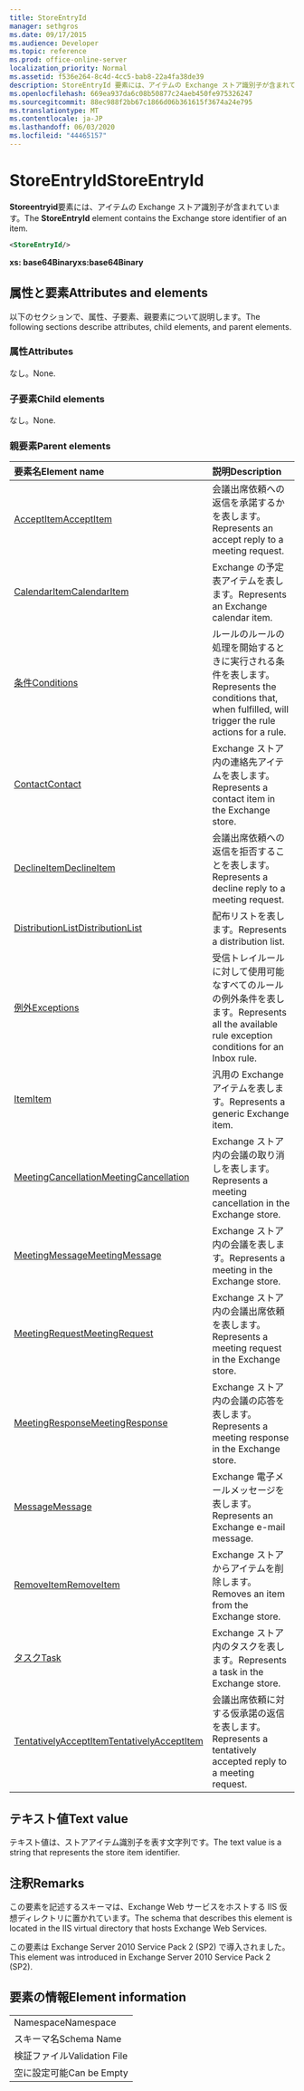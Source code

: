 ```yaml
---
title: StoreEntryId
manager: sethgros
ms.date: 09/17/2015
ms.audience: Developer
ms.topic: reference
ms.prod: office-online-server
localization_priority: Normal
ms.assetid: f536e264-8c4d-4cc5-bab8-22a4fa38de39
description: StoreEntryId 要素には、アイテムの Exchange ストア識別子が含まれています。
ms.openlocfilehash: 669ea937da6c08b50877c24aeb450fe975326247
ms.sourcegitcommit: 88ec988f2bb67c1866d06b361615f3674a24e795
ms.translationtype: MT
ms.contentlocale: ja-JP
ms.lasthandoff: 06/03/2020
ms.locfileid: "44465157"
---
```

# <a name="storeentryid"></a><span data-ttu-id="80e76-103">StoreEntryId</span><span class="sxs-lookup"><span data-stu-id="80e76-103">StoreEntryId</span></span>

<span data-ttu-id="80e76-104">**Storeentryid**要素には、アイテムの Exchange ストア識別子が含まれています。</span><span class="sxs-lookup"><span data-stu-id="80e76-104">The **StoreEntryId** element contains the Exchange store identifier of an item.</span></span> 
  
```XML
<StoreEntryId/>
```

 <span data-ttu-id="80e76-105">**xs: base64Binary**</span><span class="sxs-lookup"><span data-stu-id="80e76-105">**xs:base64Binary**</span></span>
## <a name="attributes-and-elements"></a><span data-ttu-id="80e76-106">属性と要素</span><span class="sxs-lookup"><span data-stu-id="80e76-106">Attributes and elements</span></span>

<span data-ttu-id="80e76-107">以下のセクションで、属性、子要素、親要素について説明します。</span><span class="sxs-lookup"><span data-stu-id="80e76-107">The following sections describe attributes, child elements, and parent elements.</span></span>
  
### <a name="attributes"></a><span data-ttu-id="80e76-108">属性</span><span class="sxs-lookup"><span data-stu-id="80e76-108">Attributes</span></span>

<span data-ttu-id="80e76-109">なし。</span><span class="sxs-lookup"><span data-stu-id="80e76-109">None.</span></span>
  
### <a name="child-elements"></a><span data-ttu-id="80e76-110">子要素</span><span class="sxs-lookup"><span data-stu-id="80e76-110">Child elements</span></span>

<span data-ttu-id="80e76-111">なし。</span><span class="sxs-lookup"><span data-stu-id="80e76-111">None.</span></span>
  
### <a name="parent-elements"></a><span data-ttu-id="80e76-112">親要素</span><span class="sxs-lookup"><span data-stu-id="80e76-112">Parent elements</span></span>

|<span data-ttu-id="80e76-113">**要素名**</span><span class="sxs-lookup"><span data-stu-id="80e76-113">**Element name**</span></span>|<span data-ttu-id="80e76-114">**説明**</span><span class="sxs-lookup"><span data-stu-id="80e76-114">**Description**</span></span>|
|:-----|:-----|
|[<span data-ttu-id="80e76-115">AcceptItem</span><span class="sxs-lookup"><span data-stu-id="80e76-115">AcceptItem</span></span>](acceptitem.md) <br/> |<span data-ttu-id="80e76-116">会議出席依頼への返信を承諾するかを表します。</span><span class="sxs-lookup"><span data-stu-id="80e76-116">Represents an accept reply to a meeting request.</span></span>  <br/> |
|[<span data-ttu-id="80e76-117">CalendarItem</span><span class="sxs-lookup"><span data-stu-id="80e76-117">CalendarItem</span></span>](calendaritem.md) <br/> |<span data-ttu-id="80e76-118">Exchange の予定表アイテムを表します。</span><span class="sxs-lookup"><span data-stu-id="80e76-118">Represents an Exchange calendar item.</span></span>  <br/> |
|[<span data-ttu-id="80e76-119">条件</span><span class="sxs-lookup"><span data-stu-id="80e76-119">Conditions</span></span>](conditions.md) <br/> |<span data-ttu-id="80e76-120">ルールのルールの処理を開始するときに実行される条件を表します。</span><span class="sxs-lookup"><span data-stu-id="80e76-120">Represents the conditions that, when fulfilled, will trigger the rule actions for a rule.</span></span>  <br/> |
|[<span data-ttu-id="80e76-121">Contact</span><span class="sxs-lookup"><span data-stu-id="80e76-121">Contact</span></span>](contact.md) <br/> |<span data-ttu-id="80e76-122">Exchange ストア内の連絡先アイテムを表します。</span><span class="sxs-lookup"><span data-stu-id="80e76-122">Represents a contact item in the Exchange store.</span></span>  <br/> |
|[<span data-ttu-id="80e76-123">DeclineItem</span><span class="sxs-lookup"><span data-stu-id="80e76-123">DeclineItem</span></span>](declineitem.md) <br/> |<span data-ttu-id="80e76-124">会議出席依頼への返信を拒否することを表します。</span><span class="sxs-lookup"><span data-stu-id="80e76-124">Represents a decline reply to a meeting request.</span></span>  <br/> |
|[<span data-ttu-id="80e76-125">DistributionList</span><span class="sxs-lookup"><span data-stu-id="80e76-125">DistributionList</span></span>](distributionlist.md) <br/> |<span data-ttu-id="80e76-126">配布リストを表します。</span><span class="sxs-lookup"><span data-stu-id="80e76-126">Represents a distribution list.</span></span>  <br/> |
|[<span data-ttu-id="80e76-127">例外</span><span class="sxs-lookup"><span data-stu-id="80e76-127">Exceptions</span></span>](exceptions.md) <br/> |<span data-ttu-id="80e76-128">受信トレイルールに対して使用可能なすべてのルールの例外条件を表します。</span><span class="sxs-lookup"><span data-stu-id="80e76-128">Represents all the available rule exception conditions for an Inbox rule.</span></span>  <br/> |
|[<span data-ttu-id="80e76-129">Item</span><span class="sxs-lookup"><span data-stu-id="80e76-129">Item</span></span>](item.md) <br/> |<span data-ttu-id="80e76-130">汎用の Exchange アイテムを表します。</span><span class="sxs-lookup"><span data-stu-id="80e76-130">Represents a generic Exchange item.</span></span>  <br/> |
|[<span data-ttu-id="80e76-131">MeetingCancellation</span><span class="sxs-lookup"><span data-stu-id="80e76-131">MeetingCancellation</span></span>](meetingcancellation.md) <br/> |<span data-ttu-id="80e76-132">Exchange ストア内の会議の取り消しを表します。</span><span class="sxs-lookup"><span data-stu-id="80e76-132">Represents a meeting cancellation in the Exchange store.</span></span>  <br/> |
|[<span data-ttu-id="80e76-133">MeetingMessage</span><span class="sxs-lookup"><span data-stu-id="80e76-133">MeetingMessage</span></span>](meetingmessage.md) <br/> |<span data-ttu-id="80e76-134">Exchange ストア内の会議を表します。</span><span class="sxs-lookup"><span data-stu-id="80e76-134">Represents a meeting in the Exchange store.</span></span>  <br/> |
|[<span data-ttu-id="80e76-135">MeetingRequest</span><span class="sxs-lookup"><span data-stu-id="80e76-135">MeetingRequest</span></span>](meetingrequest.md) <br/> |<span data-ttu-id="80e76-136">Exchange ストア内の会議出席依頼を表します。</span><span class="sxs-lookup"><span data-stu-id="80e76-136">Represents a meeting request in the Exchange store.</span></span>  <br/> |
|[<span data-ttu-id="80e76-137">MeetingResponse</span><span class="sxs-lookup"><span data-stu-id="80e76-137">MeetingResponse</span></span>](meetingresponse.md) <br/> |<span data-ttu-id="80e76-138">Exchange ストア内の会議の応答を表します。</span><span class="sxs-lookup"><span data-stu-id="80e76-138">Represents a meeting response in the Exchange store.</span></span>  <br/> |
|[<span data-ttu-id="80e76-139">Message</span><span class="sxs-lookup"><span data-stu-id="80e76-139">Message</span></span>](message-ex15websvcsotherref.md) <br/> |<span data-ttu-id="80e76-140">Exchange 電子メールメッセージを表します。</span><span class="sxs-lookup"><span data-stu-id="80e76-140">Represents an Exchange e-mail message.</span></span>  <br/> |
|[<span data-ttu-id="80e76-141">RemoveItem</span><span class="sxs-lookup"><span data-stu-id="80e76-141">RemoveItem</span></span>](removeitem.md) <br/> |<span data-ttu-id="80e76-142">Exchange ストアからアイテムを削除します。</span><span class="sxs-lookup"><span data-stu-id="80e76-142">Removes an item from the Exchange store.</span></span>  <br/> |
|[<span data-ttu-id="80e76-143">タスク</span><span class="sxs-lookup"><span data-stu-id="80e76-143">Task</span></span>](task.md) <br/> |<span data-ttu-id="80e76-144">Exchange ストア内のタスクを表します。</span><span class="sxs-lookup"><span data-stu-id="80e76-144">Represents a task in the Exchange store.</span></span>  <br/> |
|[<span data-ttu-id="80e76-145">TentativelyAcceptItem</span><span class="sxs-lookup"><span data-stu-id="80e76-145">TentativelyAcceptItem</span></span>](tentativelyacceptitem.md) <br/> |<span data-ttu-id="80e76-146">会議出席依頼に対する仮承諾の返信を表します。</span><span class="sxs-lookup"><span data-stu-id="80e76-146">Represents a tentatively accepted reply to a meeting request.</span></span>  <br/> |
   
## <a name="text-value"></a><span data-ttu-id="80e76-147">テキスト値</span><span class="sxs-lookup"><span data-stu-id="80e76-147">Text value</span></span>

<span data-ttu-id="80e76-148">テキスト値は、ストアアイテム識別子を表す文字列です。</span><span class="sxs-lookup"><span data-stu-id="80e76-148">The text value is a string that represents the store item identifier.</span></span>
  
## <a name="remarks"></a><span data-ttu-id="80e76-149">注釈</span><span class="sxs-lookup"><span data-stu-id="80e76-149">Remarks</span></span>

<span data-ttu-id="80e76-150">この要素を記述するスキーマは、Exchange Web サービスをホストする IIS 仮想ディレクトリに置かれています。</span><span class="sxs-lookup"><span data-stu-id="80e76-150">The schema that describes this element is located in the IIS virtual directory that hosts Exchange Web Services.</span></span>
  
<span data-ttu-id="80e76-151">この要素は Exchange Server 2010 Service Pack 2 (SP2) で導入されました。</span><span class="sxs-lookup"><span data-stu-id="80e76-151">This element was introduced in Exchange Server 2010 Service Pack 2 (SP2).</span></span>
  
## <a name="element-information"></a><span data-ttu-id="80e76-152">要素の情報</span><span class="sxs-lookup"><span data-stu-id="80e76-152">Element information</span></span>

||
|:-----|
|<span data-ttu-id="80e76-153">Namespace</span><span class="sxs-lookup"><span data-stu-id="80e76-153">Namespace</span></span>  <br/> |
|<span data-ttu-id="80e76-154">スキーマ名</span><span class="sxs-lookup"><span data-stu-id="80e76-154">Schema Name</span></span>  <br/> |
|<span data-ttu-id="80e76-155">検証ファイル</span><span class="sxs-lookup"><span data-stu-id="80e76-155">Validation File</span></span>  <br/> |
|<span data-ttu-id="80e76-156">空に設定可能</span><span class="sxs-lookup"><span data-stu-id="80e76-156">Can be Empty</span></span>  <br/> |
   

